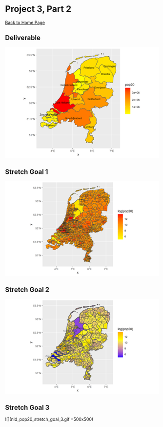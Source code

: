 # Project 3, Part 2

[Back to Home Page](https://jeremy-swack.github.io/wicked-problems/)

## Deliverable

![](nld_pop20.png)

## Stretch Goal 1

![](nld_pop20_stretch_goal_1.png)

## Stretch Goal 2

![](nld_pop20_stretch_goal_2.png)

## Stretch Goal 3

![](nld_pop20_stretch_goal_3.gif =500x500)

